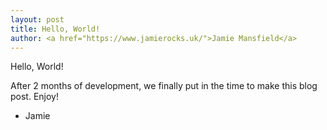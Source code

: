 ```yaml
---
layout: post
title: Hello, World!
author: <a href="https://www.jamierocks.uk/">Jamie Mansfield</a>
---
```

Hello, World!

After 2 months of development, we finally put in the time to make this blog post. Enjoy!

- Jamie
